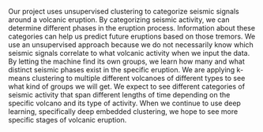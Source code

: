 Our project uses unsupervised clustering to categorize seismic signals around a volcanic eruption. By categorizing seismic activity, we can determine different phases in the eruption process. Information about these categories can help us predict future eruptions based on those tremors. We use an unsupervised approach because we do not necessarily know which seismic signals correlate to what volcanic activity when we input the data. By letting the machine find its own groups, we learn how many and what distinct seismic phases exist in the specific eruption. We are applying k-means clustering to multiple different volcanoes of different types to see what kind of groups we will get. We expect to see different categories of seismic activity that span different lengths of time depending on the specific volcano and its type of activity. When we continue to use deep learning, specifically deep embedded clustering, we hope to see more specific stages of volcanic eruption. 
